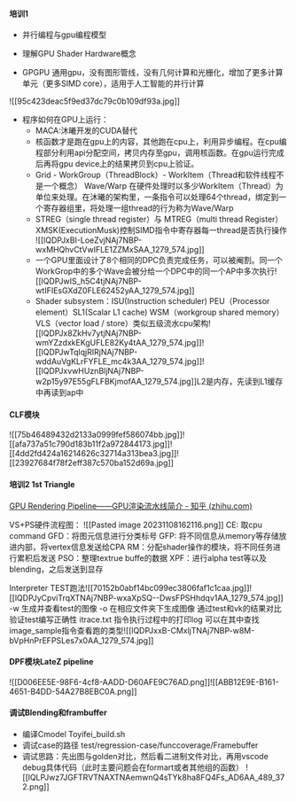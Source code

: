 #### 培训1
* 并行编程与gpu编程模型
* 理解GPU Shader Hardware概念

* GPGPU 通用gpu，没有图形管线，没有几何计算和光栅化，增加了更多计算单元（更多SIMD core），适用于人工智能的并行计算


![[95c423deac5f9ed37dc79c0b109df93a.jpg]]
* 程序如何在GPU上运行：
	* MACA:沐曦开发的CUDA替代
	* 核函数才是跑在gpu上的内容，其他跑在cpu上，利用异步编程。在cpu编程部分利用api分配空间，拷贝内存至gpu，调用核函数。在gpu运行完成后再将gpu device上的结果拷贝到cpu上验证。
	* Grid - WorkGroup（ThreadBlock）- WorkItem（Thread和软件线程不是一个概念）
	   Wave/Warp 在硬件处理时以多少WorkItem（Thread）为单位来处理。在沐曦的架构里，一条指令可以处理64个thread，绑定到一个寄存器组里，将处理一组thread的行为称为Wave/Warp
	 * STREG（single thread register）与 MTREG（multi thread Register） XMSK(ExecutionMusk)控制SIMD指令中寄存器每一thread是否执行操作
	![[lQDPJxBI-LoeZvjNAj7NBP-wxMHQhvCtVwIFLE1ZZMxSAA_1279_574.jpg]]
	* 一个GPU里面设计了8个相同的DPC负责完成任务，可以被阉割。同一个WorkGrop中的多个Wave会被分给一个DPC中的同一个AP中多次执行![[lQDPJwIS_h5C4tjNAj7NBP-wtIFIEsGXdZ0FLE62452yAA_1279_574.jpg]]
	* Shader subsystem：ISU(Instruction scheduler) PEU（Processor element）SL1(Scalar L1  cache) WSM（workgroup shared memory） VLS（vector load / store）类似五级流水cpu架构![[lQDPJx8ZkHv7ytjNAj7NBP-wmYZzdxkEKgUFLE82Ky4tAA_1279_574.jpg]]![[lQDPJwTqlqjRIRjNAj7NBP-wddAuVgKLrFYFLE_mc4k3AA_1279_574.jpg]]![[lQDPJxvwHUznBljNAj7NBP-w2p15y97E55gFLFBKjmofAA_1279_574.jpg]]L2是内存，先读到L1缓存中再读到ap中

#### CLF模块
![[75b46489432d2133a0999fef586074bb.jpg]]![[afa737a51c790d183b11f2a972844173.jpg]]![[4dd2fd424a16214626c32714a313bea3.jpg]]![[23927684f78f2eff387c570ba152d69a.jpg]]
#### 培训2 1st Triangle 
[GPU Rendering Pipeline——GPU渲染流水线简介 - 知乎 (zhihu.com)](https://zhuanlan.zhihu.com/p/61949898)

VS+PS硬件流程图：
![[Pasted image 20231108162116.png]]
CE: 取cpu command
GFD：将图元信息进行分类标号
GFP: 将不同信息从memory等存储放进内部，将vertex信息发送给CPA
RM：分配shader操作的模块，将不同任务进行累积后发送
PSO：整理textrue buffe的数据
XPF：进行alpha test等以及blending，之后发送到显存

Interpreter TEST跑法![[70152b0abf14bc099ec3806faf1c1caa.jpg]]![[lQDPJyCpviTrqXTNAj7NBP-wxaXpSQ--DwsFPSHhdqv1AA_1279_574.jpg]]
-w 生成并查看test的图像 -o 在相应文件夹下生成图像
通过test和vk的结果对比验证test编写正确性
itrace.txt 指令执行过程中的打印log 可以在其中查找image_sample指令查看跑的类型![[lQDPJxxB-CMxljTNAj7NBP-w8M-bVpHnPrEFPSLes7x0AA_1279_574.jpg]] 


#### DPF模块LateZ pipeline
![[D006EE5E-98F6-4cf8-AADD-D60AFE9C76AD.png]]![[ABB12E9E-B161-4651-B4DD-54A27B8EBC0A.png]]
#### 调试Blending和frambuffer
* 编译Cmodel Toyifei_build.sh
* 调试case的路径 test/regression-case/funccoverage/Framebuffer
* 调试思路：先出图与golden对比，然后看二进制文件对比，再用vscode debug具体代码（此时主要问题会在formart或者其他组的函数）
![[lQLPJwz7JGFTRVTNAXTNAemwnQ4sTYk8ha8FQ4Fs_AD6AA_489_372.png]]